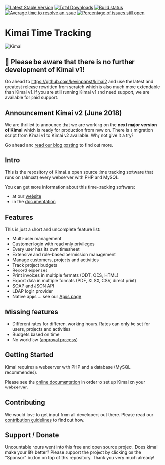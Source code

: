 [![Latest Stable Version](https://poser.pugx.org/kimai/kimai/v/stable)](https://packagist.org/packages/kimai/kimai)
[![Total Downloads](https://poser.pugx.org/kimai/kimai/downloads)](https://packagist.org/packages/kimai/kimai)
[![Build status](https://travis-ci.org/kimai/kimai.svg?branch=master)](https://travis-ci.org/kimai/kimai "Current build status")
 [![Average time to resolve an issue](http://isitmaintained.com/badge/resolution/kimai/kimai.svg)](http://isitmaintained.com/project/kimai/kimai "Average time to resolve an issue")
 [![Percentage of issues still open](http://isitmaintained.com/badge/open/kimai/kimai.svg)](http://isitmaintained.com/project/kimai/kimai "Percentage of issues still open")

Kimai Time Tracking
===================

![Kimai](https://raw.githubusercontent.com/kimai/documentation/master/assets/intro.jpg)

## 📢 Please be aware that there is no further development of Kimai v1!

Go ahead to https://github.com/kevinpapst/kimai2 and use the latest and greatest release rewritten from scratch which is also much more extendable than Kimai v1. If you are still running Kimai v1 and need support, we are available for paid support.

## Announcement Kimai v2 (June 2018)

We are thrilled to announce that we are working on the **next major version of Kimai** which is ready for production from now on. There is a migration script from Kimai v1 to Kimai v2 available. Why not give it a try?

Go ahead and [read our blog posting](https://www.kimai.org/blog/2018/kimai-v2-announcement/) to find out more.

## Intro

This is the repository of Kimai, a open source time tracking software
that runs on (almost) every webserver with PHP and MySQL.

You can get more information about this time-tracking software:

* at our [website](https://www.kimai.org)
* in the [documentation](https://www.kimai.org/v1/)

## Features

This is just a short and uncomplete feature list:

* Multi-user management
* Customer login with read only privileges
* Every user has its own timesheet
* Extensive and role-based permission management
* Manage customers, projects and activities
* Track project budgets
* Record expenses
* Print invoices in multiple formats (ODT, ODS, HTML)
* Export data in multiple formats (PDF, XLSX, CSV, direct print)
* SOAP and JSON API
* LDAP login provider
* Native apps ... see our [Apps page](https://www.kimai.org/v1/apps.html)

## Missing features

* Different rates for different working hours. Rates can only be set for users, projects and activities
* Budgets based on time
* No workflow ([approval process](https://github.com/kimai/kimai/issues/470))

## Getting Started

Kimai requires a webserver with PHP and a database (MySQL recommended).

Please see the [online documentation](https://www.kimai.org/v1/installation.html) in order to set up Kimai on your webserver.

## Contributing

We would love to get input from all developers out there.
Please read our [contribution guidelines](https://github.com/kimai/kimai/blob/master/.github/CONTRIBUTING.md) to find out how.

## Support / Donate

Uncountable hours went into this free and open source project. Does kimai make your life better? Please support the project by clicking on the "Sponsor" button on top of this repository. Thank you very much already!
